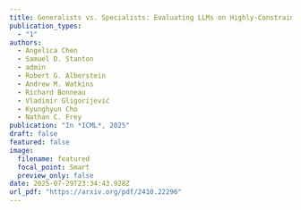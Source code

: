 ```yaml
---
title: Generalists vs. Specialists: Evaluating LLMs on Highly-Constrained Biophysical Sequence Optimization Tasks
publication_types:
  - "1"
authors:
  - Angelica Chen
  - Samuel D. Stanton
  - admin
  - Robert G. Alberstein
  - Andrew M. Watkins
  - Richard Bonneau
  - Vladimir Gligorijević
  - Kyunghyun Cho
  - Nathan C. Frey
publication: "In *ICML*, 2025"
draft: false
featured: false
image:
  filename: featured
  focal_point: Smart
  preview_only: false
date: 2025-07-29T23:34:43.928Z
url_pdf: "https://arxiv.org/pdf/2410.22296"
---
```

